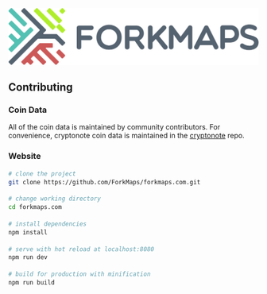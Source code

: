![forkmaps logo](static/img/forkmaps_b_retina.png)




## Contributing


### Coin Data

All of the coin data is maintained by community contributors.  For convenience, cryptonote coin data is maintained in the [cryptonote](https://github.com/ForkMaps/cryptonote) repo.

### Website

```bash
# clone the project
git clone https://github.com/ForkMaps/forkmaps.com.git

# change working directory
cd forkmaps.com

# install dependencies
npm install

# serve with hot reload at localhost:8080
npm run dev

# build for production with minification
npm run build
```

